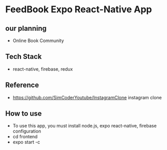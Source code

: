 # FeedBook Expo React-Native App
## our planning
- Online Book Community

## Tech Stack
- react-native, firebase, redux

## Reference
- https://github.com/SimCoderYoutube/InstagramClone instagram clone

## How to use
- To use this app, you must install node.js, expo react-native, firebase configuration
- cd frontend
- expo start -c
